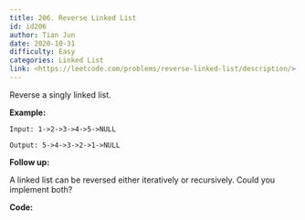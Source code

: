 ```yaml
---
title: 206. Reverse Linked List
id: id206
author: Tian Jun
date: 2020-10-31
difficulty: Easy
categories: Linked List
link: <https://leetcode.com/problems/reverse-linked-list/description/>
---
```


Reverse a singly linked list.

**Example:**
            
	Input: 1->2->3->4->5->NULL    
	Output: 5->4->3->2->1->NULL    

**Follow up:**

A linked list can be reversed either iteratively or recursively. Could you
implement both?


**Code:**
